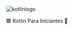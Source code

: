 ![kotlinlogo](https://github.com/ramonmarqueslima/kotlin_para_iniciantes/assets/140916877/d2e49018-85f6-49bb-b7be-0c63c81fb39b)

🟪 Kotlin Para Iniciantes 🚀

